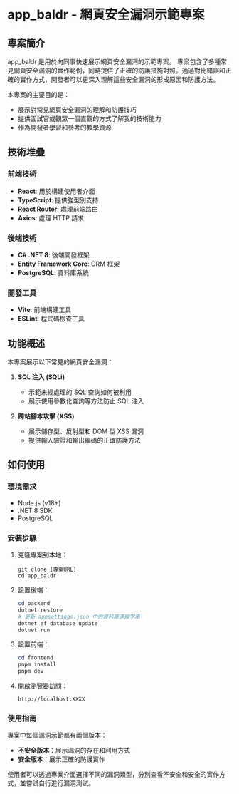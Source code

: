 # app_baldr - 網頁安全漏洞示範專案

## 專案簡介
app_baldr 是用於向同事快速展示網頁安全漏洞的示範專案。
專案包含了多種常見網頁安全漏洞的實作範例，同時提供了正確的防護措施對照。通過對比錯誤和正確的實作方式，開發者可以更深入理解這些安全漏洞的形成原因和防護方法。

本專案的主要目的是：

- 展示對常見網頁安全漏洞的理解和防護技巧
- 提供面試官或觀眾一個直觀的方式了解我的技術能力
- 作為開發者學習和參考的教學資源

## 技術堆疊

### 前端技術

- **React**: 用於構建使用者介面
- **TypeScript**: 提供強型別支持
- **React Router**: 處理前端路由
- **Axios**: 處理 HTTP 請求

### 後端技術

- **C# .NET 8**: 後端開發框架
- **Entity Framework Core**: ORM 框架
- **PostgreSQL**: 資料庫系統

### 開發工具

- **Vite**: 前端構建工具
- **ESLint**: 程式碼檢查工具

## 功能概述

本專案展示以下常見的網頁安全漏洞：

1. **SQL 注入 (SQLi)**

   - 示範未經處理的 SQL 查詢如何被利用
   - 展示使用參數化查詢等方法防止 SQL 注入

2. **跨站腳本攻擊 (XSS)**

   - 展示儲存型、反射型和 DOM 型 XSS 漏洞
   - 提供輸入驗證和輸出編碼的正確防護方法

## 如何使用

### 環境需求

- Node.js (v18+)
- .NET 8 SDK
- PostgreSQL

### 安裝步驟

1. 克隆專案到本地：

   ```
   git clone [專案URL]
   cd app_baldr
   ```

2. 設置後端：

   ```powershell
   cd backend
   dotnet restore
   # 更新 appsettings.json 中的資料庫連線字串
   dotnet ef database update
   dotnet run
   ```

3. 設置前端：

   ```powershell
   cd frontend
   pnpm install
   pnpm dev
   ```

4. 開啟瀏覽器訪問：
   ```
   http://localhost:XXXX
   ```

### 使用指南

專案中每個漏洞示範都有兩個版本：

- **不安全版本**：展示漏洞的存在和利用方式
- **安全版本**：展示正確的防護實作

使用者可以透過專案介面選擇不同的漏洞類型，分別查看不安全和安全的實作方式，並嘗試自行進行漏洞測試。
